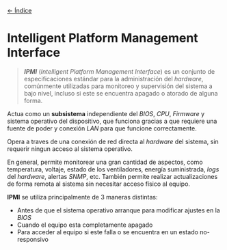 [<- Índice](../../../Pentesting.md)
# Intelligent Platform Management Interface

> ***IPMI*** (*Intelligent Platform Management Interface*) es un conjunto de especificaciones estándar para la administración del *hardware*, comúnmente utilizadas para monitoreo y supervisión del sistema a bajo nivel, incluso si este se encuentra apagado o atorado de alguna forma.

Actua como un **subsistema** independiente del *BIOS*, *CPU*, *Firmware* y sistema operativo del dispositivo, que funciona gracias a que requiere una fuente de poder y conexión *LAN* para que funcione correctamente.

Opera a traves de una conexión de red directa al *hardware* del sistema, sin requerir ningun acceso al sistema operativo.

En general, permite monitorear una gran cantidad de aspectos, como temperatura, voltaje, estado de los ventiladores, energía suministrada, *logs* del *hardware*, alertas *SNMP*, etc.
También permite realizar actualizaciones de forma remota al sistema sin necesitar acceso físico al equipo.

**IPMI** se utiliza principalmente de 3 maneras distintas:

- Antes de que el sistema operativo arranque para modificar ajustes en la *BIOS*
- Cuando el equipo esta completamente apagado
- Para acceder al equipo si este falla o se encuentra en un estado no-responsivo

